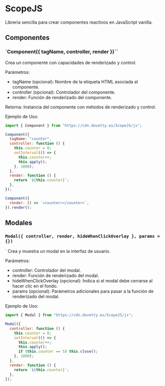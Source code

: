 # ScopeJS

Libreria sencilla para crear componentes reactivos en JavaScript vanilla.

## Componentes

### `Component({ tagName, controller, render })``

Crea un componente con capacidades de renderizado y control.

Parámetros:

- tagName (opcional): Nombre de la etiqueta HTML asociada al componente.
- controller (opcional): Controlador del componente.
- render: Función de renderizado del componente.

Retorna: Instancia del componente con métodos de renderizado y control.

Ejemplo de Uso:

```javascript
import { Component } from "https://cdn.devetty.es/ScopeJS/js";

Component({
  tagName: "counter",
  controller: function () {
    this.counter = 0;
    setInterval(() => {
      this.counter++;
      this.apply();
    }, 1000);
  },
  render: function () {
    return `${this.counter}`;
  },
});

Component({
  render: () => `<counter></counter>`,
}).render();
```

## Modales

### `Modal({ controller, render, hideWhenClickOverlay }, params = {})`

`
Crea y muestra un modal en la interfaz de usuario.

Parámetros:

- controller: Controlador del modal.
- render: Función de renderizado del modal.
- hideWhenClickOverlay (opcional): Indica si el modal debe cerrarse al hacer clic en el fondo.
- params (opcional): Parámetros adicionales para pasar a la función de renderizado del modal.

Ejemplo de Uso:

```javascript
import { Modal } from "https://cdn.devetty.es/ScopeJS/js";

Modal({
  controller: function () {
    this.counter = 0;
    setInterval(() => {
      this.counter++;
      this.apply();
      if (this.counter == 5) this.close();
    }, 1000);
  },
  render: function () {
    return `${this.counter}`;
  },
});
```
